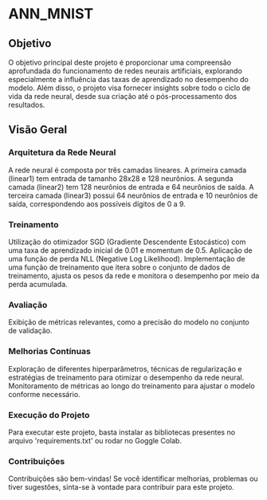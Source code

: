 # ANN_MNIST
## Objetivo
O objetivo principal deste projeto é proporcionar uma compreensão aprofundada do funcionamento de redes neurais artificiais, explorando especialmente a influência das taxas de aprendizado no desempenho do modelo. Além disso, o projeto visa fornecer insights sobre todo o ciclo de vida da rede neural, desde sua criação até o pós-processamento dos resultados.

## Visão Geral
### Arquitetura da Rede Neural

A rede neural é composta por três camadas lineares.
A primeira camada (linear1) tem entrada de tamanho 28x28 e 128 neurônios.
A segunda camada (linear2) tem 128 neurônios de entrada e 64 neurônios de saída.
A terceira camada (linear3) possui 64 neurônios de entrada e 10 neurônios de saída, correspondendo aos possíveis dígitos de 0 a 9.


### Treinamento
Utilização do otimizador SGD (Gradiente Descendente Estocástico) com uma taxa de aprendizado inicial de 0.01 e momentum de 0.5.
Aplicação de uma função de perda NLL (Negative Log Likelihood).
Implementação de uma função de treinamento que itera sobre o conjunto de dados de treinamento, ajusta os pesos da rede e monitora o desempenho por meio da perda acumulada.

### Avaliação
Exibição de métricas relevantes, como a precisão do modelo no conjunto de validação.

### Melhorias Contínuas
Exploração de diferentes hiperparâmetros, técnicas de regularização e estratégias de treinamento para otimizar o desempenho da rede neural.
Monitoramento de métricas ao longo do treinamento para ajustar o modelo conforme necessário.

### Execução do Projeto
Para executar este projeto, basta instalar as bibliotecas presentes no arquivo 'requirements.txt' ou rodar no Goggle Colab.

### Contribuições
Contribuições são bem-vindas! Se você identificar melhorias, problemas ou tiver sugestões, sinta-se à vontade para contribuir para este projeto.
